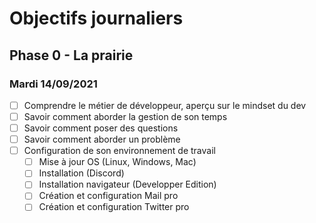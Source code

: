 # Objectifs journaliers

## Phase 0 - La prairie

### Mardi 14/09/2021


* [ ] Comprendre le métier de développeur, aperçu sur le mindset du dev
* [ ] Savoir comment aborder la gestion de son temps
* [ ] Savoir comment poser des questions
* [ ] Savoir comment aborder un problème
* [ ] Configuration de son environnement de travail
  * [ ] Mise à jour OS (Linux, Windows, Mac)
  * [ ] Installation (Discord)
  * [ ] Installation navigateur (Developper Edition)
  * [ ] Création et configuration Mail pro 
  * [ ] Création et configuration Twitter pro 
